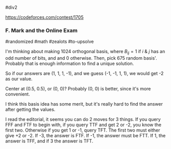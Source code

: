 #div2 

https://codeforces.com/contest/1705

### F. Mark and the Online Exam

#randomized #math #zealots #to-upsolve

I'm thinking about making 1024 orthogonal basis, where $B_{ij} = 1$ if $i$ & $j$ has an odd number of bits, and and $0$ otherwise. Then, pick 675 random basis'. Probably that is enough information to find a unique solution.

So if our answers are (1, 1, 1, -1), and we guess (-1, -1, 1, 1), we would get -2 as our value.

Center at (0.5, 0.5), or (0, 0)? Probably (0, 0) is better, since it's more convenient.

I think this basis idea has some merit, but it's really hard to find the answer after getting the values.

I read the editorial, it seems you can do 2 moves for 3 things. If you query FFF and FTF to begin with, if you query TTF and get 2 or -2, you know the first two. Otherwise if you get 1 or -1, query TFT. The first two must either give +2 or -2. If -3, the answer is FTF. If -1, the answer must be FTT. If 1, the answer is TFF, and if 3 the answer is TFT. 